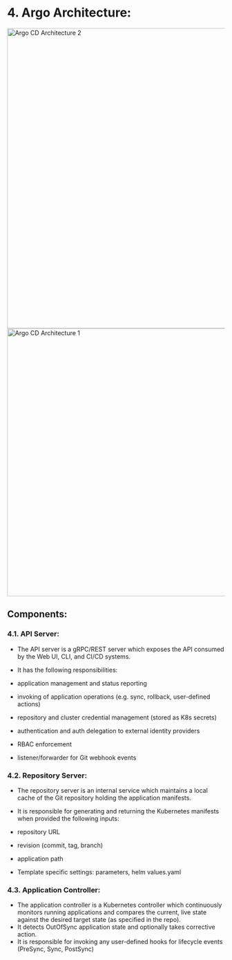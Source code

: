 # 4. Argo Architecture:


<img width="695" alt="Argo CD Architecture 2" src="https://user-images.githubusercontent.com/105772882/227134262-a65830d1-a480-4fd9-aac4-4cd85cac01c0.PNG">



<img width="620" alt="Argo CD Architecture 1" src="https://user-images.githubusercontent.com/105772882/227134417-d2b3e929-6d59-47de-92e8-ffce448c0b08.PNG">

## Components:

### 4.1. API Server:

+ The API server is a gRPC/REST server which exposes the API consumed by the Web UI, CLI, and CI/CD systems. 
+ It has the following responsibilities:

+ application management and status reporting
+ invoking of application operations (e.g. sync, rollback, user-defined actions)
+ repository and cluster credential management (stored as K8s secrets)
+ authentication and auth delegation to external identity providers
+ RBAC enforcement
+ listener/forwarder for Git webhook events


###  4.2. Repository Server:

+ The repository server is an internal service which maintains a local cache of the Git repository holding the application manifests. 
+ It is responsible for generating and returning the Kubernetes manifests when provided the following inputs:

+ repository URL
+ revision (commit, tag, branch)
+ application path
+ Template specific settings: parameters, helm values.yaml


### 4.3. Application Controller:


+ The application controller is a Kubernetes controller which continuously monitors running applications and compares the current, 
  live state against the desired target state (as specified in the repo). 
+ It detects OutOfSync application state and optionally takes corrective action. 
+ It is responsible for invoking any user-defined hooks for lifecycle events (PreSync, Sync, PostSync)



